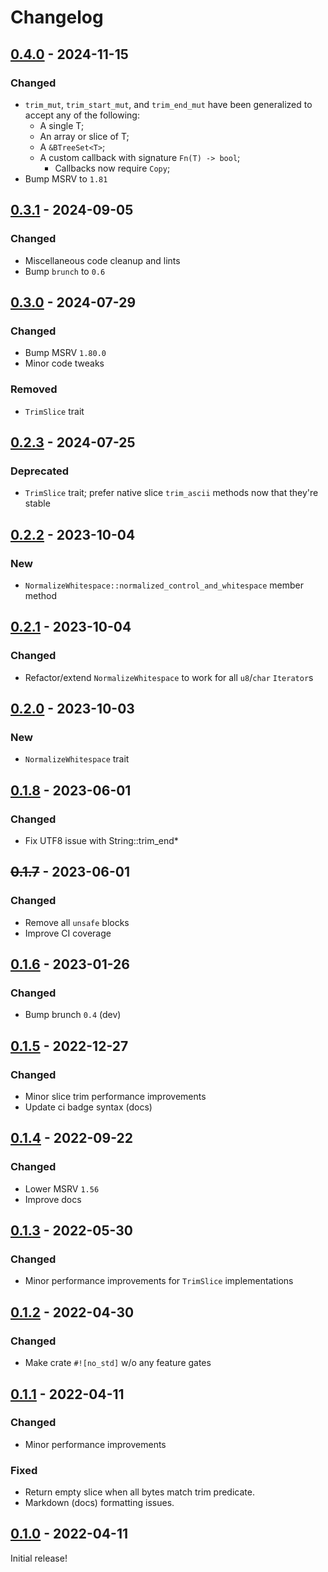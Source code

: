 # Changelog



## [0.4.0](https://github.com/Blobfolio/trimothy/releases/tag/v0.4.0) - 2024-11-15

### Changed

* `trim_mut`, `trim_start_mut`, and `trim_end_mut` have been generalized to accept any of the following:
  * A single T;
  * An array or slice of T;
  * A `&BTreeSet<T>`;
  * A custom callback with signature `Fn(T) -> bool`;
    * Callbacks now require `Copy`;
* Bump MSRV to `1.81`



## [0.3.1](https://github.com/Blobfolio/trimothy/releases/tag/v0.3.1) - 2024-09-05

### Changed

* Miscellaneous code cleanup and lints
* Bump `brunch` to `0.6`



## [0.3.0](https://github.com/Blobfolio/trimothy/releases/tag/v0.3.0) - 2024-07-29

### Changed

* Bump MSRV `1.80.0`
* Minor code tweaks

### Removed

* `TrimSlice` trait



## [0.2.3](https://github.com/Blobfolio/trimothy/releases/tag/v0.2.3) - 2024-07-25

### Deprecated

* `TrimSlice` trait; prefer native slice `trim_ascii` methods now that they're stable



## [0.2.2](https://github.com/Blobfolio/trimothy/releases/tag/v0.2.2) - 2023-10-04

### New

* `NormalizeWhitespace::normalized_control_and_whitespace` member method



## [0.2.1](https://github.com/Blobfolio/trimothy/releases/tag/v0.2.1) - 2023-10-04

### Changed

* Refactor/extend `NormalizeWhitespace` to work for all `u8`/`char` `Iterator`s



## [0.2.0](https://github.com/Blobfolio/trimothy/releases/tag/v0.2.0) - 2023-10-03

### New

* `NormalizeWhitespace` trait



## [0.1.8](https://github.com/Blobfolio/trimothy/releases/tag/v0.1.8) - 2023-06-01

### Changed

* Fix UTF8 issue with String::trim_end*



## ~~0.1.7~~ - 2023-06-01

### Changed

* Remove all `unsafe` blocks
* Improve CI coverage



## [0.1.6](https://github.com/Blobfolio/trimothy/releases/tag/v0.1.6) - 2023-01-26

### Changed

* Bump brunch `0.4` (dev)



## [0.1.5](https://github.com/Blobfolio/trimothy/releases/tag/v0.1.5) - 2022-12-27

### Changed

* Minor slice trim performance improvements
* Update ci badge syntax (docs)



## [0.1.4](https://github.com/Blobfolio/trimothy/releases/tag/v0.1.4) - 2022-09-22

### Changed

* Lower MSRV `1.56`
* Improve docs



## [0.1.3](https://github.com/Blobfolio/trimothy/releases/tag/v0.1.3) - 2022-05-30

### Changed

* Minor performance improvements for `TrimSlice` implementations



## [0.1.2](https://github.com/Blobfolio/trimothy/releases/tag/v0.1.2) - 2022-04-30

### Changed

* Make crate `#![no_std]` w/o any feature gates



## [0.1.1](https://github.com/Blobfolio/trimothy/releases/tag/v0.1.1) - 2022-04-11

### Changed

* Minor performance improvements

### Fixed

* Return empty slice when all bytes match trim predicate.
* Markdown (docs) formatting issues.



## [0.1.0](https://github.com/Blobfolio/trimothy/releases/tag/v0.1.0) - 2022-04-11

Initial release!
